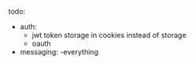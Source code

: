 todo:
  - auth: 
    - jwt token storage in cookies instead of storage
    - oauth
  - messaging:
    -everything
